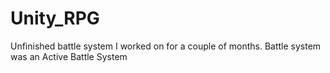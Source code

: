 # Unity_RPG

Unfinished battle system I worked on for a couple of months.
Battle system was an Active Battle System
